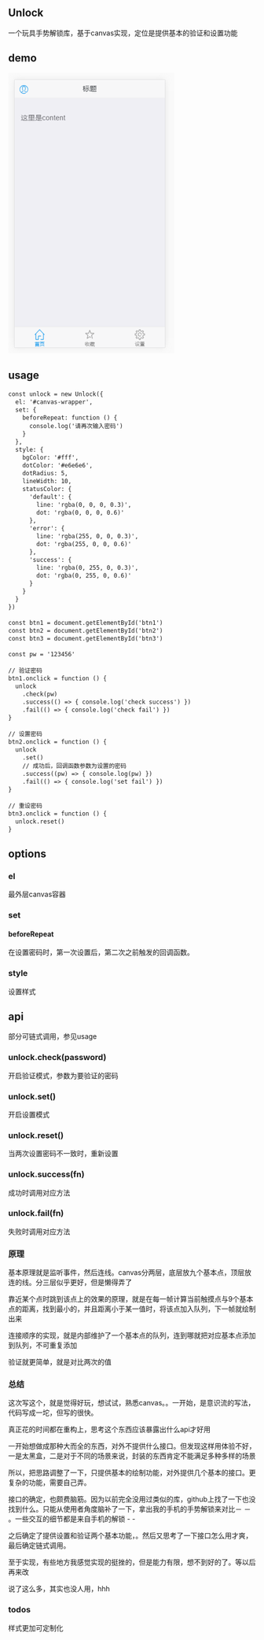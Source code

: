 ## Unlock

一个玩具手势解锁库，基于canvas实现，定位是提供基本的验证和设置功能

## demo

![Image text](https://raw.githubusercontent.com/hongmaju/light7Local/master/img/productShow/20170518152848.png)

## usage

```
const unlock = new Unlock({
  el: '#canvas-wrapper',
  set: {
    beforeRepeat: function () {
      console.log('请再次输入密码')
    }
  },
  style: {
    bgColor: '#fff',
    dotColor: '#e6e6e6',
    dotRadius: 5,
    lineWidth: 10,
    statusColor: {
      'default': {
        line: 'rgba(0, 0, 0, 0.3)',
        dot: 'rgba(0, 0, 0, 0.6)'
      },
      'error': {
        line: 'rgba(255, 0, 0, 0.3)',
        dot: 'rgba(255, 0, 0, 0.6)'
      },
      'success': {
        line: 'rgba(0, 255, 0, 0.3)',
        dot: 'rgba(0, 255, 0, 0.6)'
      }
    }
  }
})

const btn1 = document.getElementById('btn1')
const btn2 = document.getElementById('btn2')
const btn3 = document.getElementById('btn3')

const pw = '123456'

// 验证密码
btn1.onclick = function () {
  unlock
    .check(pw)
    .success(() => { console.log('check success') })
    .fail(() => { console.log('check fail') })
}

// 设置密码
btn2.onclick = function () {
  unlock
    .set()
    // 成功后，回调函数参数为设置的密码
    .success((pw) => { console.log(pw) })
    .fail(() => { console.log('set fail') })
}

// 重设密码
btn3.onclick = function () {
  unlock.reset()
}
```

## options

### el

最外层canvas容器

### set

#### beforeRepeat

在设置密码时，第一次设置后，第二次之前触发的回调函数。

### style

设置样式

## api

部分可链式调用，参见usage

### unlock.check(password)

开启验证模式，参数为要验证的密码

### unlock.set()

开启设置模式

### unlock.reset()

当两次设置密码不一致时，重新设置

### unlock.success(fn)

成功时调用对应方法

### unlock.fail(fn)

失败时调用对应方法

### 原理

基本原理就是监听事件，然后连线。canvas分两层，底层放九个基本点，顶层放连的线。分三层似乎更好，但是懒得弄了

靠近某个点时跳到该点上的效果的原理，就是在每一帧计算当前触摸点与9个基本点的距离，找到最小的，并且距离小于某一值时，将该点加入队列，下一帧就绘制出来

连接顺序的实现，就是内部维护了一个基本点的队列，连到哪就把对应基本点添加到队列，不可重复添加

验证就更简单，就是对比两次的值

### 总结

这次写这个，就是觉得好玩，想试试，熟悉canvas。。一开始，是意识流的写法，代码写成一坨，但写的很快。

真正花的时间都在重构上，思考这个东西应该暴露出什么api才好用

一开始想做成那种大而全的东西，对外不提供什么接口。但发现这样用体验不好，一是太黑盒，二是对于不同的场景来说，封装的东西肯定不能满足多种多样的场景

所以，把思路调整了一下，只提供基本的绘制功能，对外提供几个基本的接口。更复杂的功能，需要自己弄。

接口的确定，也颇费脑筋。因为以前完全没用过类似的库，github上找了一下也没找到什么。只能从使用者角度脑补了一下，拿出我的手机的手势解锁来对比－ － 。一些交互的细节都是来自手机的解锁 - -

之后确定了提供设置和验证两个基本功能，。然后又思考了一下接口怎么用才爽，最后确定链式调用。

至于实现，有些地方我感觉实现的挺挫的，但是能力有限，想不到好的了。等以后再来改

说了这么多，其实也没人用，hhh

### todos

样式更加可定制化
